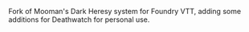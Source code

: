Fork of Mooman's Dark Heresy system for Foundry VTT, adding some additions for Deathwatch for personal use.
